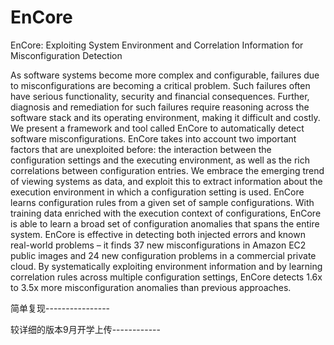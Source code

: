 # EnCore
EnCore: Exploiting System Environment and Correlation Information for Misconfiguration Detection

As software systems become more complex and configurable,
failures due to misconfigurations are becoming a critical
problem. Such failures often have serious functionality,
security and financial consequences. Further, diagnosis and
remediation for such failures require reasoning across the
software stack and its operating environment, making it difficult
and costly.
We present a framework and tool called EnCore to automatically
detect software misconfigurations. EnCore takes
into account two important factors that are unexploited before:
the interaction between the configuration settings and
the executing environment, as well as the rich correlations
between configuration entries. We embrace the emerging
trend of viewing systems as data, and exploit this to extract
information about the execution environment in which
a configuration setting is used. EnCore learns configuration
rules from a given set of sample configurations. With training
data enriched with the execution context of configurations,
EnCore is able to learn a broad set of configuration
anomalies that spans the entire system. EnCore is effective
in detecting both injected errors and known real-world problems
– it finds 37 new misconfigurations in Amazon EC2
public images and 24 new configuration problems in a commercial
private cloud. By systematically exploiting environment
information and by learning correlation rules across
multiple configuration settings, EnCore detects 1.6x to 3.5x
more misconfiguration anomalies than previous approaches.

简单复现----------------

较详细的版本9月开学上传------------
